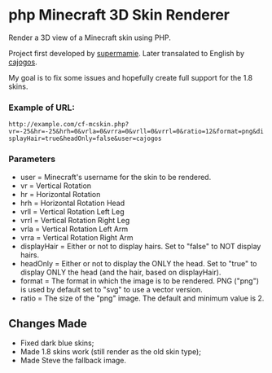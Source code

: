 php Minecraft 3D Skin Renderer
=====================

Render a 3D view of a Minecraft skin using PHP.

Project first developed by <a href="https://github.com/supermamie/php-Minecraft-3D-skin" target="_blank">supermamie</a>. Later transalated to English by <a href="https://github.com/cajogos/php-Minecraft-3D-Skin-Renderer" target="_blank">cajogos</a>.

My goal is to fix some issues and hopefully create full support for the 1.8 skins.

### Example of URL:
`http://example.com/cf-mcskin.php?vr=-25&hr=-25&hrh=0&vrla=0&vrra=0&vrll=0&vrrl=0&ratio=12&format=png&displayHair=true&headOnly=false&user=cajogos`

### Parameters
- user = Minecraft's username for the skin to be rendered.
- vr = Vertical Rotation
- hr = Horizontal Rotation
- hrh = Horizontal Rotation Head
- vrll = Vertical Rotation Left Leg
- vrrl = Vertical Rotation Right Leg
- vrla = Vertical Rotation Left Arm
- vrra = Vertical Rotation Right Arm
- displayHair = Either or not to display hairs. Set to "false" to NOT display hairs.
- headOnly = Either or not to display the ONLY the head. Set to "true" to display ONLY the head (and the hair, based on displayHair).
- format = The format in which the image is to be rendered. PNG ("png") is used by default set to "svg" to use a vector version.
- ratio = The size of the "png" image. The default and minimum value is 2.

## Changes Made
- Fixed dark blue skins;
- Made 1.8 skins work (still render as the old skin type);
- Made Steve the fallback image.
